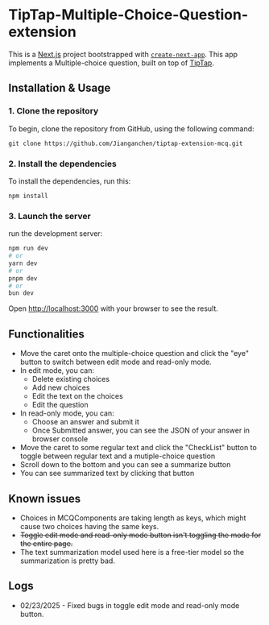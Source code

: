 # TipTap-Multiple-Choice-Question-extension

This is a [Next.js](https://nextjs.org) project bootstrapped with [`create-next-app`](https://nextjs.org/docs/app/api-reference/cli/create-next-app). This app implements a Multiple-choice question, built on top of [TipTap](https://github.com/ueberdosis/tiptap).

## Installation & Usage

### 1. Clone the repository

To begin, clone the repository from GitHub, using the following command:

```
git clone https://github.com/Jianganchen/tiptap-extension-mcq.git
```

### 2. Install the dependencies

To install the dependencies, run this:

```
npm install
```

### 3. Launch the server

run the development server:

```bash
npm run dev
# or
yarn dev
# or
pnpm dev
# or
bun dev
```

Open [http://localhost:3000](http://localhost:3000) with your browser to see the result.

## Functionalities

- Move the caret onto the multiple-choice question and click the "eye" button to switch between edit mode and read-only mode.
- In edit mode, you can:
  - Delete existing choices
  - Add new choices
  - Edit the text on the choices
  - Edit the question
- In read-only mode, you can:
  - Choose an answer and submit it
  - Once Submitted answer, you can see the JSON of your answer in browser console
- Move the caret to some regular text and click the "CheckList" button to toggle between regular text and a mutiple-choice question
- Scroll down to the bottom and you can see a summarize button
- You can see summarized text by clicking that button

## Known issues

- Choices in MCQComponents are taking length as keys, which might cause two choices having the same keys.
- ~~Toggle edit mode and read-only mode button isn't toggling the mode for the entire page.~~
- The text summarization model used here is a free-tier model so the summarization is pretty bad.

## Logs

- 02/23/2025 - Fixed bugs in toggle edit mode and read-only mode button.
